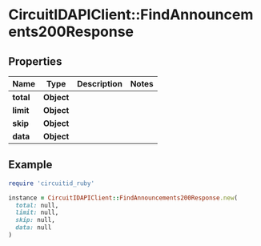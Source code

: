 # CircuitIDAPIClient::FindAnnouncements200Response

## Properties

| Name | Type | Description | Notes |
| ---- | ---- | ----------- | ----- |
| **total** | **Object** |  |  |
| **limit** | **Object** |  |  |
| **skip** | **Object** |  |  |
| **data** | **Object** |  |  |

## Example

```ruby
require 'circuitid_ruby'

instance = CircuitIDAPIClient::FindAnnouncements200Response.new(
  total: null,
  limit: null,
  skip: null,
  data: null
)
```

